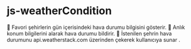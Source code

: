 # js-weatherCondition

📌 Favori şehirlerin gün içerisindeki hava durumu bilgisini gösterir.
📌 Anlık konum bilgilerini alarak hava durumu bildirir.
📌 İstenilen şehrin hava durumunu api.weatherstack.com üzerinden çekerek kullanıcıya sunar .
